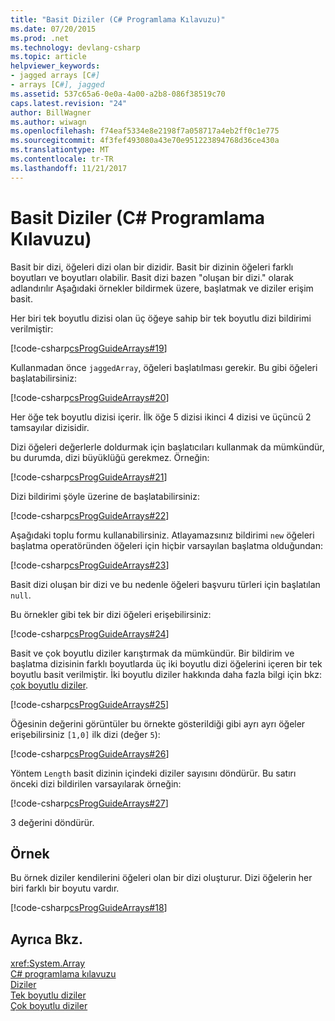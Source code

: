 ```yaml
---
title: "Basit Diziler (C# Programlama Kılavuzu)"
ms.date: 07/20/2015
ms.prod: .net
ms.technology: devlang-csharp
ms.topic: article
helpviewer_keywords:
- jagged arrays [C#]
- arrays [C#], jagged
ms.assetid: 537c65a6-0e0a-4a00-a2b8-086f38519c70
caps.latest.revision: "24"
author: BillWagner
ms.author: wiwagn
ms.openlocfilehash: f74eaf5334e8e2198f7a058717a4eb2ff0c1e775
ms.sourcegitcommit: 4f3fef493080a43e70e951223894768d36ce430a
ms.translationtype: MT
ms.contentlocale: tr-TR
ms.lasthandoff: 11/21/2017
---
```

# <a name="jagged-arrays-c-programming-guide"></a>Basit Diziler (C# Programlama Kılavuzu)
Basit bir dizi, öğeleri dizi olan bir dizidir. Basit bir dizinin öğeleri farklı boyutları ve boyutları olabilir. Basit dizi bazen "oluşan bir dizi." olarak adlandırılır Aşağıdaki örnekler bildirmek üzere, başlatmak ve diziler erişim basit.  
  
 Her biri tek boyutlu dizisi olan üç öğeye sahip bir tek boyutlu dizi bildirimi verilmiştir:  
  
 [!code-csharp[csProgGuideArrays#19](../../../csharp/programming-guide/arrays/codesnippet/CSharp/jagged-arrays_1.cs)]  
  
 Kullanmadan önce `jaggedArray`, öğeleri başlatılması gerekir. Bu gibi öğeleri başlatabilirsiniz:  
  
 [!code-csharp[csProgGuideArrays#20](../../../csharp/programming-guide/arrays/codesnippet/CSharp/jagged-arrays_2.cs)]  
  
 Her öğe tek boyutlu dizisi içerir. İlk öğe 5 dizisi ikinci 4 dizisi ve üçüncü 2 tamsayılar dizisidir.  
  
 Dizi öğeleri değerlerle doldurmak için başlatıcıları kullanmak da mümkündür, bu durumda, dizi büyüklüğü gerekmez. Örneğin:  
  
 [!code-csharp[csProgGuideArrays#21](../../../csharp/programming-guide/arrays/codesnippet/CSharp/jagged-arrays_3.cs)]  
  
 Dizi bildirimi şöyle üzerine de başlatabilirsiniz:  
  
 [!code-csharp[csProgGuideArrays#22](../../../csharp/programming-guide/arrays/codesnippet/CSharp/jagged-arrays_4.cs)]  
  
 Aşağıdaki toplu formu kullanabilirsiniz. Atlayamazsınız bildirimi `new` öğeleri başlatma operatöründen öğeleri için hiçbir varsayılan başlatma olduğundan:  
  
 [!code-csharp[csProgGuideArrays#23](../../../csharp/programming-guide/arrays/codesnippet/CSharp/jagged-arrays_5.cs)]  
  
 Basit dizi oluşan bir dizi ve bu nedenle öğeleri başvuru türleri için başlatılan `null`.  
  
 Bu örnekler gibi tek bir dizi öğeleri erişebilirsiniz:  
  
 [!code-csharp[csProgGuideArrays#24](../../../csharp/programming-guide/arrays/codesnippet/CSharp/jagged-arrays_6.cs)]  
  
 Basit ve çok boyutlu diziler karıştırmak da mümkündür. Bir bildirim ve başlatma dizisinin farklı boyutlarda üç iki boyutlu dizi öğelerini içeren bir tek boyutlu basit verilmiştir. İki boyutlu diziler hakkında daha fazla bilgi için bkz: [çok boyutlu diziler](../../../csharp/programming-guide/arrays/multidimensional-arrays.md).  
  
 [!code-csharp[csProgGuideArrays#25](../../../csharp/programming-guide/arrays/codesnippet/CSharp/jagged-arrays_7.cs)]  
  
 Öğesinin değerini görüntüler bu örnekte gösterildiği gibi ayrı ayrı öğeler erişebilirsiniz `[1,0]` ilk dizi (değer `5`):  
  
 [!code-csharp[csProgGuideArrays#26](../../../csharp/programming-guide/arrays/codesnippet/CSharp/jagged-arrays_8.cs)]  
  
 Yöntem `Length` basit dizinin içindeki diziler sayısını döndürür. Bu satırı önceki dizi bildirilen varsayılarak örneğin:  
  
 [!code-csharp[csProgGuideArrays#27](../../../csharp/programming-guide/arrays/codesnippet/CSharp/jagged-arrays_9.cs)]  
  
 3 değerini döndürür.  
  
## <a name="example"></a>Örnek  
 Bu örnek diziler kendilerini öğeleri olan bir dizi oluşturur. Dizi öğelerin her biri farklı bir boyutu vardır.  
  
 [!code-csharp[csProgGuideArrays#18](../../../csharp/programming-guide/arrays/codesnippet/CSharp/jagged-arrays_10.cs)]  
  
## <a name="see-also"></a>Ayrıca Bkz.  
 <xref:System.Array>  
 [C# programlama kılavuzu](../../../csharp/programming-guide/index.md)  
 [Diziler](../../../csharp/programming-guide/arrays/index.md)  
 [Tek boyutlu diziler](../../../csharp/programming-guide/arrays/single-dimensional-arrays.md)  
 [Çok boyutlu diziler](../../../csharp/programming-guide/arrays/multidimensional-arrays.md)
